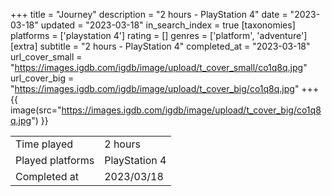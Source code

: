+++
title = "Journey"
description = "2 hours - PlayStation 4"
date = "2023-03-18"
updated = "2023-03-18"
in_search_index = true
[taxonomies]
platforms = ['playstation 4']
rating = []
genres = ['platform', 'adventure']
[extra]
subtitle = "2 hours - PlayStation 4"
completed_at = "2023-03-18"
url_cover_small = "https://images.igdb.com/igdb/image/upload/t_cover_small/co1q8q.jpg"
url_cover_big = "https://images.igdb.com/igdb/image/upload/t_cover_big/co1q8q.jpg"
+++
{{ image(src="https://images.igdb.com/igdb/image/upload/t_cover_big/co1q8q.jpg") }}

|              |            |
| ------------ | ---------- |
| Time played  | 2 hours |
| Played platforms    | PlayStation 4 |
| Completed at | 2023/03/18 |


